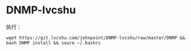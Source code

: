 # DNMP-lvcshu

执行：
```
wget https://git.lvcshu.com/johnpoint/DNMP-lvcshu/raw/master/DNMP && bash DNMP install && soure ~/.bashrc
```